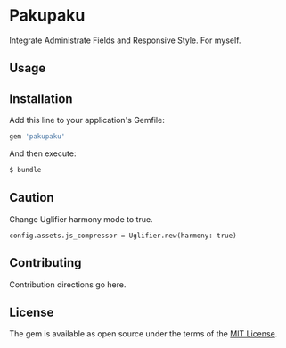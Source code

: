 # Pakupaku
Integrate Administrate Fields and Responsive Style.
For myself.

## Usage

## Installation
Add this line to your application's Gemfile:

```ruby
gem 'pakupaku'
```

And then execute:
```bash
$ bundle
```

## Caution

Change Uglifier harmony mode to true.

```
config.assets.js_compressor = Uglifier.new(harmony: true)
```


## Contributing
Contribution directions go here.

## License
The gem is available as open source under the terms of the [MIT License](http://opensource.org/licenses/MIT).

